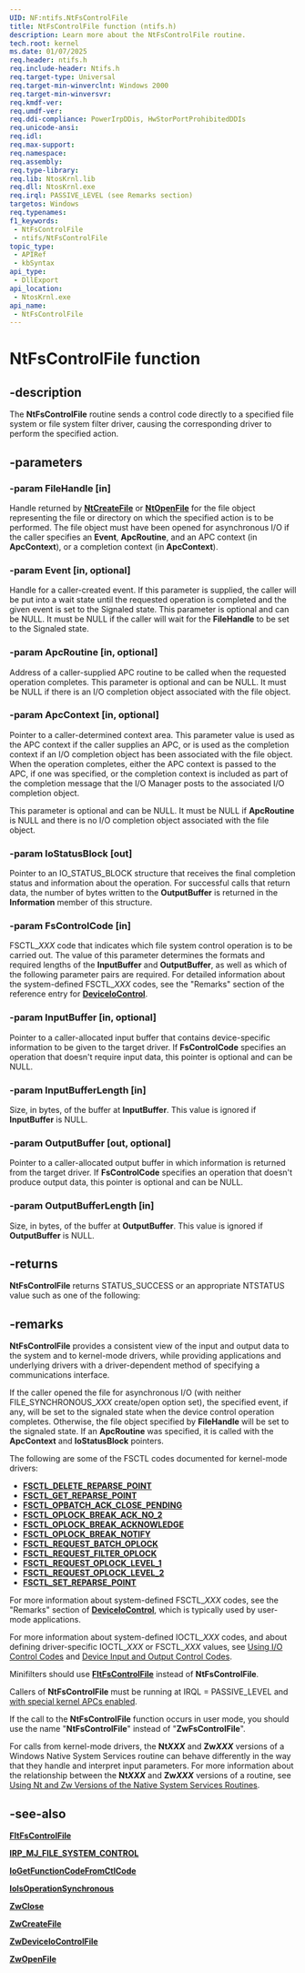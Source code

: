 ```yaml
---
UID: NF:ntifs.NtFsControlFile
title: NtFsControlFile function (ntifs.h)
description: Learn more about the NtFsControlFile routine.
tech.root: kernel
ms.date: 01/07/2025
req.header: ntifs.h
req.include-header: Ntifs.h
req.target-type: Universal
req.target-min-winverclnt: Windows 2000
req.target-min-winversvr: 
req.kmdf-ver: 
req.umdf-ver: 
req.ddi-compliance: PowerIrpDDis, HwStorPortProhibitedDDIs
req.unicode-ansi: 
req.idl: 
req.max-support: 
req.namespace: 
req.assembly: 
req.type-library: 
req.lib: NtosKrnl.lib
req.dll: NtosKrnl.exe
req.irql: PASSIVE_LEVEL (see Remarks section)
targetos: Windows
req.typenames: 
f1_keywords:
 - NtFsControlFile
 - ntifs/NtFsControlFile
topic_type:
 - APIRef
 - kbSyntax
api_type:
 - DllExport
api_location:
 - NtosKrnl.exe
api_name:
 - NtFsControlFile
---
```


# NtFsControlFile function

## -description

The **NtFsControlFile** routine sends a control code directly to a specified file system or file system filter driver, causing the corresponding driver to perform the specified action.

## -parameters

### -param FileHandle [in]

Handle returned by [**NtCreateFile**](nf-ntifs-ntcreatefile.md) or [**NtOpenFile**](nf-ntifs-ntopenfile.md) for the file object representing the file or directory on which the specified action is to be performed. The file object must have been opened for asynchronous I/O if the caller specifies an **Event**, **ApcRoutine**, and an APC context (in **ApcContext**), or a completion context (in **ApcContext**).

### -param Event [in, optional]

Handle for a caller-created event. If this parameter is supplied, the caller will be put into a wait state until the requested operation is completed and the given event is set to the Signaled state. This parameter is optional and can be NULL. It must be NULL if the caller will wait for the **FileHandle** to be set to the Signaled state.

### -param ApcRoutine [in, optional]

Address of a caller-supplied APC routine to be called when the requested operation completes. This parameter is optional and can be NULL. It must be NULL if there is an I/O completion object associated with the file object.

### -param ApcContext [in, optional]

Pointer to a caller-determined context area. This parameter value is used as the APC context if the caller supplies an APC, or is used as the completion context if an I/O completion object has been associated with the file object. When the operation completes, either the APC context is passed to the APC, if one was specified, or the completion context is included as part of the completion message that the I/O Manager posts to the associated I/O completion object.

This parameter is optional and can be NULL. It must be NULL if **ApcRoutine** is NULL and there is no I/O completion object associated with the file object.

### -param IoStatusBlock [out]

Pointer to an IO_STATUS_BLOCK structure that receives the final completion status and information about the operation. For successful calls that return data, the number of bytes written to the **OutputBuffer** is returned in the **Information** member of this structure.

### -param FsControlCode [in]

FSCTL_*XXX* code that indicates which file system control operation is to be carried out. The value of this parameter determines the formats and required lengths of the **InputBuffer** and **OutputBuffer**, as well as which of the following parameter pairs are required. For detailed information about the system-defined FSCTL_*XXX* codes, see the "Remarks" section of the reference entry for [**DeviceIoControl**](/windows/win32/api/ioapiset/nf-ioapiset-deviceiocontrol).

### -param InputBuffer [in, optional]

Pointer to a caller-allocated input buffer that contains device-specific information to be given to the target driver. If **FsControlCode** specifies an operation that doesn't require input data, this pointer is optional and can be NULL.

### -param InputBufferLength [in]

Size, in bytes, of the buffer at **InputBuffer**. This value is ignored if **InputBuffer** is NULL.

### -param OutputBuffer [out, optional]

Pointer to a caller-allocated output buffer in which information is returned from the target driver. If **FsControlCode** specifies an operation that doesn't produce output data, this pointer is optional and can be NULL.

### -param OutputBufferLength [in]

Size, in bytes, of the buffer at **OutputBuffer**. This value is ignored if **OutputBuffer** is NULL.

## -returns

**NtFsControlFile** returns STATUS_SUCCESS or an appropriate NTSTATUS value such as one of the following:

## -remarks

**NtFsControlFile** provides a consistent view of the input and output data to the system and to kernel-mode drivers, while providing applications and underlying drivers with a driver-dependent method of specifying a communications interface.

If the caller opened the file for asynchronous I/O (with neither FILE_SYNCHRONOUS_*XXX* create/open option set), the specified event, if any, will be set to the signaled state when the device control operation completes. Otherwise, the file object specified by **FileHandle** will be set to the signaled state. If an **ApcRoutine** was specified, it is called with the **ApcContext** and **IoStatusBlock** pointers.

The following are some of the FSCTL codes documented for kernel-mode drivers:

* [**FSCTL_DELETE_REPARSE_POINT**](/windows-hardware/drivers/ifs/fsctl-delete-reparse-point)
* [**FSCTL_GET_REPARSE_POINT**](/windows-hardware/drivers/ifs/fsctl-get-reparse-point)
* [**FSCTL_OPBATCH_ACK_CLOSE_PENDING**](/windows-hardware/drivers/ifs/fsctl-opbatch-ack-close-pending)
* [**FSCTL_OPLOCK_BREAK_ACK_NO_2**](/windows-hardware/drivers/ifs/fsctl-oplock-break-ack-no-2)
* [**FSCTL_OPLOCK_BREAK_ACKNOWLEDGE**](/windows-hardware/drivers/ifs/fsctl-oplock-break-acknowledge)
* [**FSCTL_OPLOCK_BREAK_NOTIFY**](/windows-hardware/drivers/ifs/fsctl-oplock-break-notify)
* [**FSCTL_REQUEST_BATCH_OPLOCK**](/windows-hardware/drivers/ifs/fsctl-request-batch-oplock)
* [**FSCTL_REQUEST_FILTER_OPLOCK**](/windows-hardware/drivers/ifs/fsctl-request-filter-oplock)
* [**FSCTL_REQUEST_OPLOCK_LEVEL_1**](/windows-hardware/drivers/ifs/fsctl-request-oplock-level-1)
* [**FSCTL_REQUEST_OPLOCK_LEVEL_2**](/windows-hardware/drivers/ifs/fsctl-request-oplock-level-2)
* [**FSCTL_SET_REPARSE_POINT**](/windows-hardware/drivers/ifs/fsctl-set-reparse-point)

For more information about system-defined FSCTL_*XXX* codes, see the "Remarks" section of [**DeviceIoControl**](/windows/win32/api/ioapiset/nf-ioapiset-deviceiocontrol), which is typically used by user-mode applications.

For more information about system-defined IOCTL_*XXX* codes, and about defining driver-specific IOCTL_*XXX* or FSCTL_*XXX* values, see [Using I/O Control Codes](/windows-hardware/drivers/kernel/using-i-o-control-codes) and [Device Input and Output Control Codes](/windows/win32/devio/device-input-and-output-control-ioctl-).

Minifilters should use [**FltFsControlFile**](../fltkernel/nf-fltkernel-fltfscontrolfile.md) instead of **NtFsControlFile**.

Callers of **NtFsControlFile** must be running at IRQL = PASSIVE_LEVEL and [with special kernel APCs enabled](/windows-hardware/drivers/kernel/disabling-apcs).

If the call to the **NtFsControlFile** function occurs in user mode, you should use the name "**NtFsControlFile**" instead of "**ZwFsControlFile**".

For calls from kernel-mode drivers, the **Nt*XXX*** and **Zw*XXX*** versions of a Windows Native System Services routine can behave differently in the way that they handle and interpret input parameters. For more information about the relationship between the **Nt*XXX*** and **Zw*XXX*** versions of a routine, see [Using Nt and Zw Versions of the Native System Services Routines](/windows-hardware/drivers/kernel/using-nt-and-zw-versions-of-the-native-system-services-routines).

## -see-also

[**FltFsControlFile**](../fltkernel/nf-fltkernel-fltfscontrolfile.md)

[**IRP_MJ_FILE_SYSTEM_CONTROL**](/windows-hardware/drivers/kernel/irp-mj-file-system-control)

[**IoGetFunctionCodeFromCtlCode**](../wdm/nf-wdm-iogetfunctioncodefromctlcode.md)

[**IoIsOperationSynchronous**](nf-ntifs-ioisoperationsynchronous.md)

[**ZwClose**](nf-ntifs-ntclose.md)

[**ZwCreateFile**](nf-ntifs-ntcreatefile.md)

[**ZwDeviceIoControlFile**](nf-ntifs-zwdeviceiocontrolfile.md)

[**ZwOpenFile**](nf-ntifs-ntopenfile.md)
